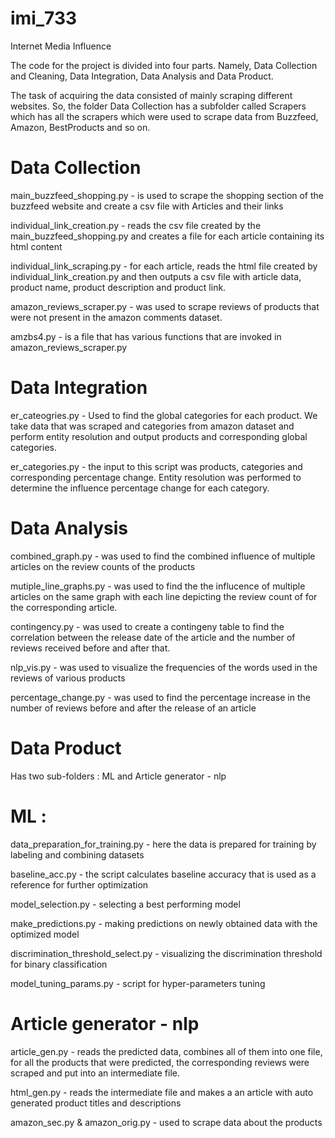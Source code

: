 # imi_733
Internet Media Influence

The code for the project is divided into four parts. Namely, Data Collection and Cleaning, Data Integration, Data Analysis and Data Product.

The task of acquiring the data consisted of mainly scraping different websites. So, the folder Data Collection has a subfolder called Scrapers which has all the scrapers which were used to scrape data from Buzzfeed, Amazon, BestProducts and so on.

# Data Collection
main_buzzfeed_shopping.py - is used to scrape the shopping section of the buzzfeed website and create a csv file with Articles and their links

individual_link_creation.py - reads the csv file created by the main_buzzfeed_shopping.py and creates a file for each article containing its html content

individual_link_scraping.py - for each article, reads the html file created by individual_link_creation.py and then outputs a csv file with article data, product name, product description and product link.

amazon_reviews_scraper.py - was used to scrape reviews of products that were not present in the amazon comments dataset. 

amzbs4.py - is a file that has various functions that are invoked in amazon_reviews_scraper.py

# Data Integration

er_cateogries.py - Used to find the global categories for each product. We take data that was scraped and categories from amazon dataset and perform entity resolution and output products and corresponding global categories.

er_categories.py - the input to this script was products, categories and corresponding percentage change. Entity resolution was performed to determine the influence percentage change for each category.


# Data Analysis

combined_graph.py - was used to find the combined influence of multiple articles on the review counts of the products

mutiple_line_graphs.py - was used to find the the influcence of multiple articles on the same graph with each line depicting the review count of for the corresponding article.

contingency.py - was used to create a contingeny table to find the correlation between the release date of the article and the number of reviews received before and after that.

nlp_vis.py - was used to visualize the frequencies of the words used in the reviews of various products

percentage_change.py - was used to find the percentage increase in the number of reviews before and after the release of an article

# Data Product 

Has two sub-folders : ML and Article generator - nlp

# ML : 

data_preparation_for_training.py - here the data is prepared for training by labeling and combining datasets

baseline_acc.py - the script calculates baseline accuracy that is used as a reference for further optimization

model_selection.py - selecting a best performing model

make_predictions.py - making predictions on newly obtained data with the optimized model

discrimination_threshold_select.py - visualizing the discrimination threshold for binary classification

model_tuning_params.py - script for hyper-parameters tuning

# Article generator - nlp

article_gen.py - reads the predicted data, combines all of them into one file, for all the products that were predicted, the corresponding reviews were scraped and put into an intermediate file.

html_gen.py - reads the intermediate file and makes a an article with auto generated product titles and descriptions

amazon_sec.py & amazon_orig.py - used to scrape data about the products 


